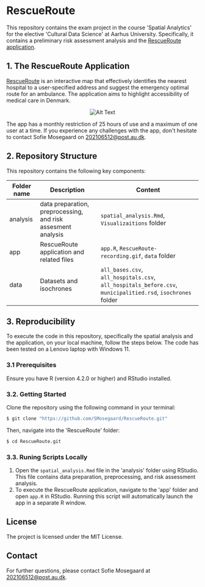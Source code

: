 # RescueRoute

This repository contains the exam project in the course 'Spatial Analytics' for the elective 'Cultural Data Science' at Aarhus University. Specifically, it contains a preliminary risk assessment analysis and the [RescueRoute application](https://sofiemosegaard.shinyapps.io/RescueRoute/).

## 1. The RescueRoute Application

[RescueRoute](https://sofiemosegaard.shinyapps.io/RescueRoute/) is an interactive map that effectively identifies the nearest hospital to a user-specified address and suggest the emergency optimal route for an ambulance. The application aims to highlight accessibility of medical care in Denmark.

<div align = "center">

![Alt Text](https://github.com/SMosegaard/RescueRoute/blob/main/app/RescueRoute-recording.gif)

</div>

The app has a monthly restriction of 25 hours of use and a maximum of one user at a time. If you experience any challenges with the app, don't hesitate to contact Sofie Mosegaard on 202106512@post.au.dk. 

## 2. Repository Structure

This repository contains the following key components:

|Folder name|Description|Content|
|---|---|---|
|analysis|data preparation, preprocessing, and risk assesment analysis |```spatial_analysis.Rmd```, ```Visualizaitions``` folder|
|app|RescueRoute application and related files|```app.R```, ```RescueRoute-recording.gif```, ```data``` folder|
|data|Datasets and isochrones|```all_bases.csv```, ```all_hospitals.csv```, ```all_hospitals_before.csv```, ```municipalitied.rsd```, ```isochrones``` folder|

## 3. Reproducibility 

To execute the code in this repository, specifically the spatial analysis and the application, on your local machine, follow the steps below. The code has been tested on a Lenovo laptop with Windows 11.

### 3.1 Prerequisites

Ensure you have R (version 4.2.0 or higher) and RStudio installed.

### 3.2. Getting Started

Clone the repository using the following command in your terminal:
```python
$ git clone "https://github.com/SMosegaard/RescueRoute.git"
```
Then, navigate into the 'RescueRoute' folder:
```python
$ cd RescueRoute.git
```

### 3.3. Runing Scripts Locally

1. Open the ```spatial_analysis.Rmd``` file in the 'analysis' folder using RStudio. This file contains data preparation, preprocessing, and risk assessment analysis.
2. To execute the RescueRoute application, navigate to the 'app' folder and open ```app.R``` in RStudio. Running this script will automatically launch the app in a separate R window.

## License

The project is licensed under the MIT License.

## Contact

For further questions, please contact Sofie Mosegaard at 202106512@post.au.dk.
